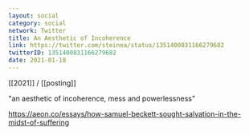 ```yaml
---
layout: social
category: social
network: Twitter
title: An Aesthetic of Incoherence
link: https://twitter.com/steinea/status/1351400831166279682
twitterID: 1351400831166279682
date: 2021-01-18
---
```


[[2021]] / [[posting]]

"an aesthetic of incoherence, mess and powerlessness"

<https://aeon.co/essays/how-samuel-beckett-sought-salvation-in-the-midst-of-suffering>
